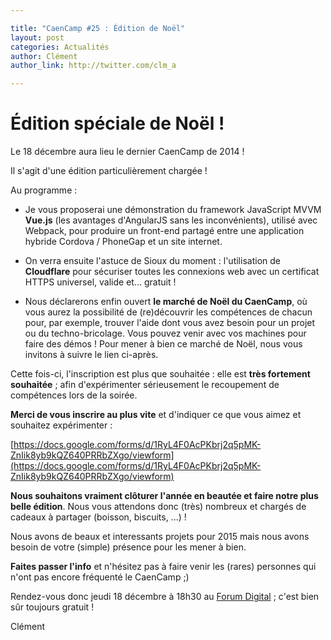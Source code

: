 ```yaml
---

title: "CaenCamp #25 : Édition de Noël"
layout: post
categories: Actualités
author: Clément
author_link: http://twitter.com/clm_a

---
```


# Édition spéciale de Noël !


Le 18 décembre aura lieu le dernier CaenCamp de 2014 !


Il s'agit d'une édition particulièrement chargée !

Au programme :

* Je vous proposerai une démonstration du framework JavaScript MVVM **Vue.js** (les avantages d'AngularJS sans les inconvénients), utilisé avec Webpack, pour produire un front-end partagé entre une application hybride Cordova / PhoneGap et un site internet.

* On verra ensuite l'astuce de Sioux du moment : l'utilisation de **Cloudflare** pour sécuriser toutes les connexions web avec un certificat HTTPS universel, valide et... gratuit !

* Nous déclarerons enfin ouvert **le marché de Noël du CaenCamp**, où vous aurez la possibilité de (re)découvrir les compétences de chacun pour, par exemple, trouver l'aide dont vous avez besoin pour un projet ou du techno-bricolage. Vous pouvez venir avec vos machines pour faire des démos !
Pour mener à bien ce marché de Noël, nous vous invitons à suivre le lien ci-après.



Cette fois-ci, l'inscription est plus que souhaitée : elle est **très fortement souhaitée** ; afin d'expérimenter sérieusement le recoupement de compétences lors de la soirée.



**Merci de vous inscrire au plus vite** et d'indiquer ce que vous aimez et souhaitez expérimenter :

[https://docs.google.com/forms/d/1RyL4F0AcPKbrj2q5pMK-ZnIik8yb9kQZ640PRRbZXgo/viewform](https://docs.google.com/forms/d/1RyL4F0AcPKbrj2q5pMK-ZnIik8yb9kQZ640PRRbZXgo/viewform)



**Nous souhaitons vraiment clôturer l'année en beautée et faire notre plus belle édition**.
Nous vous attendons donc (très) nombreux et chargés de cadeaux à partager (boisson, biscuits, ...) !


Nous avons de beaux et interessants projets pour 2015 mais nous avons besoin de votre (simple) présence pour les mener à bien.

**Faites passer l'info** et n'hésitez pas à faire venir les (rares) personnes qui n'ont pas encore fréquenté le CaenCamp ;)

Rendez-vous donc jeudi 18 décembre à 18h30 au [Forum Digital](http://www.forum-digital.fr) ; c'est bien sûr toujours gratuit !


Clément
